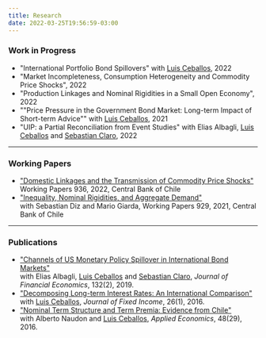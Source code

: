 ```yaml
---
title: Research
date: 2022-03-25T19:56:59-03:00
---
```


### **Work in Progress**
- "International Portfolio Bond Spillovers" with [Luis Ceballos](https://www.luisceballoss.com), 2022
- "Market Incompleteness, Consumption Heterogeneity and Commodity Price Shocks", 2022
- "Production Linkages and Nominal Rigidities in a Small Open Economy", 2022
- ""Price Pressure in the Government Bond Market: Long-term Impact of Short-term Advice"" with [Luis Ceballos](https://www.luisceballoss.com), 2021
- "UIP: a Partial Reconciliation from Event Studies" with Elias Albagli, [Luis Ceballos](https://www.luisceballoss.com) and [Sebastian Claro](https://sites.google.com/site/sebclaro1010/), 2022

----

### **Working Papers**
- ["Domestic Linkages and the Transmission of Commodity Price Shocks"](https://www.bcentral.cl/en/content/-/details/working-papers-n-936)  
Working Papers 936, 2022, Central Bank of Chile
- ["Inequality, Nominal Rigidities, and Aggregate Demand"](https://www.bcentral.cl/documents/33528/133326/DTBC_929.pdf/86f2673b-4e3c-e093-10c9-4bef4792313f?t=1636037968157)  
with Sebastian Diz and Mario Giarda, Working Papers 929, 2021, Central Bank of Chile

----

### **Publications**
- ["Channels of US Monetary Policy Spillover in International Bond Markets"](https://www.sciencedirect.com/science/article/abs/pii/S0304405X19301072?via%3Dihub)   
with Elias Albagli, [Luis Ceballos](https://www.luisceballoss.com) and [Sebastian Claro](https://sites.google.com/site/sebclaro1010/), *Journal of Financial Economics*, 132(2), 2019. 
- ["Decomposing Long-term Interest Rates: An International Comparison"](https://jfi.pm-research.com/content/26/1/61)  
with [Luis Ceballos](https://www.luisceballoss.com), *Journal of Fixed Income*, 26(1), 2016.
- ["Nominal Term Structure and Term Premia: Evidence from Chile"](https://www.tandfonline.com/doi/full/10.1080/00036846.2015.1128079)  
with Alberto Naudon and [Luis Ceballos](https://www.luisceballoss.com), *Applied Economics*, 48(29), 2016.